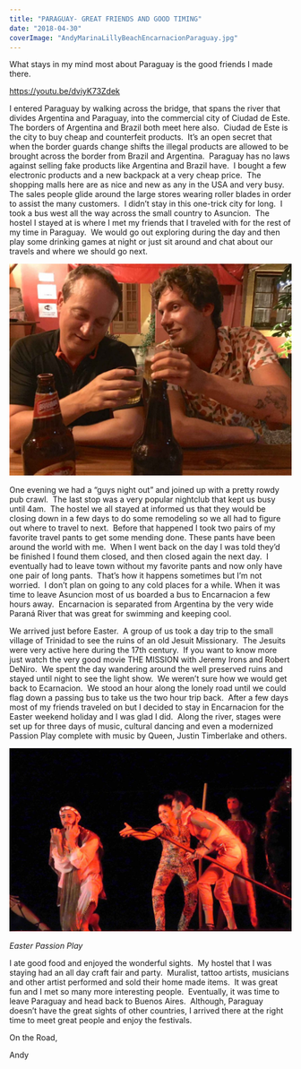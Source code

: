 ```yaml
---
title: "PARAGUAY- GREAT FRIENDS AND GOOD TIMING"
date: "2018-04-30"
coverImage: "AndyMarinaLillyBeachEncarnacionParaguay.jpg"
---
```


What stays in my mind most about Paraguay is the good friends I made there.

https://youtu.be/dviyK73Zdek

I entered Paraguay by walking across the bridge, that spans the river that divides Argentina and Paraguay, into the commercial city of Ciudad de Este. The borders of Argentina and Brazil both meet here also.  Ciudad de Este is the city to buy cheap and counterfeit products.  It’s an open secret that when the border guards change shifts the illegal products are allowed to be brought across the border from Brazil and Argentina.  Paraguay has no laws against selling fake products like Argentina and Brazil have.  I bought a few electronic products and a new backpack at a very cheap price.  The shopping malls here are as nice and new as any in the USA and very busy.  The sales people glide around the large stores wearing roller blades in order to assist the many customers.  I didn’t stay in this one-trick city for long.  I took a bus west all the way across the small country to Asuncion.  The hostel I stayed at is where I met my friends that I traveled with for the rest of my time in Paraguay.  We would go out exploring during the day and then play some drinking games at night or just sit around and chat about our travels and where we should go next.

![](images/KelvinEricHostelFunAsuncionParaguay-1024x768.jpg)

One evening we had a “guys night out” and joined up with a pretty rowdy pub crawl.  The last stop was a very popular nightclub that kept us busy until 4am.  The hostel we all stayed at informed us that they would be closing down in a few days to do some remodeling so we all had to figure out where to travel to next.  Before that happened I took two pairs of my favorite travel pants to get some mending done. These pants have been around the world with me.  When I went back on the day I was told they’d be finished I found them closed, and then closed again the next day.  I eventually had to leave town without my favorite pants and now only have one pair of long pants.  That’s how it happens sometimes but I’m not worried.  I don’t plan on going to any cold places for a while. When it was time to leave Asuncion most of us boarded a bus to Encarnacion a few hours away.  Encarnacion is separated from Argentina by the very wide Paraná River that was great for swimming and keeping cool. 

We arrived just before Easter.  A group of us took a day trip to the small village of Trinidad to see the ruins of an old Jesuit Missionary.  The Jesuits were very active here during the 17th century.  If you want to know more just watch the very good movie THE MISSION with Jeremy Irons and Robert DeNiro.  We spent the day wandering around the well preserved ruins and stayed until night to see the light show.  We weren’t sure how we would get back to Ecarnacion.  We stood an hour along the lonely road until we could flag down a passing bus to take us the two hour trip back.  After a few days most of my friends traveled on but I decided to stay in Encarnacion for the Easter weekend holiday and I was glad I did.  Along the river, stages were set up for three days of music, cultural dancing and even a modernized Passion Play complete with music by Queen, Justin Timberlake and others. 

![](images/PassionPlay8EncarnacionParaguay-1024x663.jpg)

_Easter Passion Play_

I ate good food and enjoyed the wonderful sights.  My hostel that I was staying had an all day craft fair and party.  Muralist, tattoo artists, musicians and other artist performed and sold their home made items.  It was great fun and I met so many more interesting people.  Eventually, it was time to leave Paraguay and head back to Buenos Aires.  Although, Paraguay doesn’t have the great sights of other countries, I arrived there at the right time to meet great people and enjoy the festivals.

On the Road,

Andy
